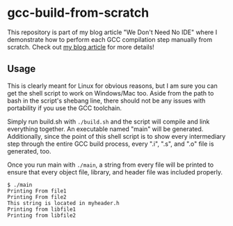 # gcc-build-from-scratch
This repository is part of my blog article "We Don't Need No IDE" where I demonstrate how to perform each GCC compilation step manually from scratch.
Check out [my blog article](https://the-mikroscope.hashnode.dev/we-dont-need-no-ide) for more details!

## Usage
This is clearly meant for Linux for obvious reasons, but I am sure you can get the shell script to work on Windows/Mac too. Aside from the path to bash in the script's shebang line, there should not be any issues with portability if you use the GCC toolchain.

Simply run build.sh with `./build.sh` and the script will compile and link everything together. An executable named "main" will be generated.
Additionally, since the point of this shell script is to show every intermediary step through the entire GCC build process, every ".i", ".s", and ".o" file is generated, too.

Once you run main with `./main`, a string from every file will be printed to ensure that every object file, library, and header file was included properly.
```
$ ./main
Printing From file1
Printing From file2
This string is located in myheader.h
Printing from libfile1
Printing from libfile2
```
